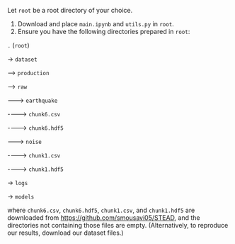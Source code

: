 Let `root` be a root directory of your choice.

1. Download and place `main.ipynb` and `utils.py` in `root`.
2. Ensure you have the following directories prepared in `root`:

`.` (`root`)

-> `dataset`

--> `production`

--> `raw`

---> `earthquake`

----> `chunk6.csv`

----> `chunk6.hdf5`

---> `noise`

----> `chunk1.csv`

----> `chunk1.hdf5`

-> `logs`

-> `models`

where `chunk6.csv`, `chunk6.hdf5`, `chunk1.csv`, and `chunk1.hdf5` are downloaded from https://github.com/smousavi05/STEAD, and the directories not containing those files are empty. (Alternatively, to reproduce our results, download our dataset files.)
